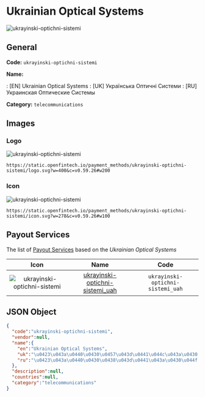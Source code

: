 
# Ukrainian Optical Systems 
![ukrayinski-optichni-sistemi](https://static.openfintech.io/payment_methods/ukrayinski-optichni-sistemi/logo.svg?w=400&c=v0.59.26#w200)  

## General 
**Code:** `ukrayinski-optichni-sistemi` 
 
**Name:** 
 
:	[EN] Ukrainian Optical Systems 
:	[UK] Українська Оптичні Системи 
:	[RU] Украинская Оптические Системы 
 
**Category:** `telecommunications` 
 

## Images 

### Logo 
![ukrayinski-optichni-sistemi](https://static.openfintech.io/payment_methods/ukrayinski-optichni-sistemi/logo.svg?w=400&c=v0.59.26#w200)  

```
https://static.openfintech.io/payment_methods/ukrayinski-optichni-sistemi/logo.svg?w=400&c=v0.59.26#w200
```  

### Icon 
![ukrayinski-optichni-sistemi](https://static.openfintech.io/payment_methods/ukrayinski-optichni-sistemi/icon.svg?w=278&c=v0.59.26#w100)  

```
https://static.openfintech.io/payment_methods/ukrayinski-optichni-sistemi/icon.svg?w=278&c=v0.59.26#w100
```  

## Payout Services 
 
The list of [Payout Services](/payout-services/) based on the _Ukrainian Optical Systems_ 

|Icon|Name|Code| 
|:---:|:---:|:---:| 
|![ukrayinski-optichni-sistemi](https://static.openfintech.io/payout_methods/ukrayinski-optichni-sistemi/icon.png?w=278&c=v0.59.26#w40) |[ukrayinski-optichni-sistemi_uah](/payout-services/ukrayinski-optichni-sistemi_uah/)|`ukrayinski-optichni-sistemi_uah`| 
 

## JSON Object 

```json
{
  "code":"ukrayinski-optichni-sistemi",
  "vendor":null,
  "name":{
    "en":"Ukrainian Optical Systems",
    "uk":"\u0423\u043a\u0440\u0430\u0457\u043d\u0441\u044c\u043a\u0430 \u041e\u043f\u0442\u0438\u0447\u043d\u0456 \u0421\u0438\u0441\u0442\u0435\u043c\u0438",
    "ru":"\u0423\u043a\u0440\u0430\u0438\u043d\u0441\u043a\u0430\u044f \u041e\u043f\u0442\u0438\u0447\u0435\u0441\u043a\u0438\u0435 \u0421\u0438\u0441\u0442\u0435\u043c\u044b"
  },
  "description":null,
  "countries":null,
  "category":"telecommunications"
}
```  
